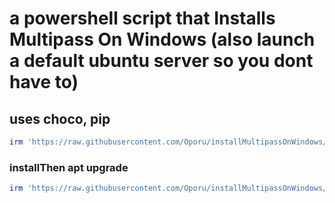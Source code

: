 # a powershell script that Installs Multipass On Windows (also launch a default ubuntu server so you dont have to)
## uses choco, pip
```ps1
irm 'https://raw.githubusercontent.com/Oporu/installMultipassOnWindows/main/install.ps1' | iex
```
### installThen apt upgrade
```ps1
irm 'https://raw.githubusercontent.com/Oporu/installMultipassOnWindows/main/installThenUpgrade.ps1' | iex
```
